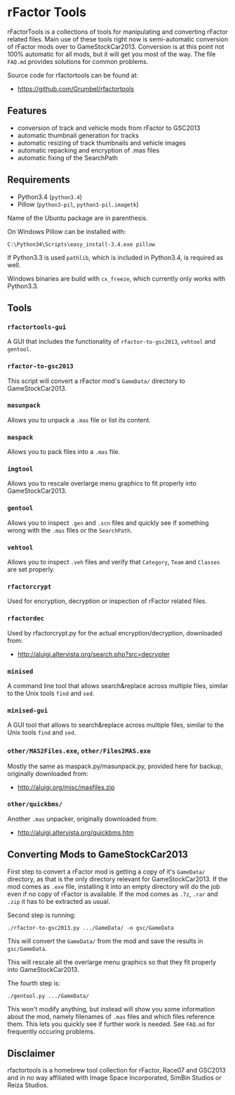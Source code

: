 rFactor Tools
=============

rFactorTools is a collections of tools for manipulating and converting
rFactor related files. Main use of these tools right now is
semi-automatic conversion of rFactor mods over to GameStockCar2013.
Conversion is at this point not 100% automatic for all mods, but it
will get you most of the way. The file `FAQ.md` provides solutions for
common problems.

Source code for rfactortools can be found at:

* https://github.com/Grumbel/rfactortools


Features
--------

* conversion of track and vehicle mods from rFactor to GSC2013
* automatic thumbnail generation for tracks
* automatic resizing of track thumbnails and vehicle images
* automatic repacking and encryption of .mas files
* automatic fixing of the SearchPath


Requirements
------------

* Python3.4 (`python3.4`)
* Pillow (`python3-pil`, `python3-pil.imagetk`)

Name of the Ubuntu package are in parenthesis.

On Windows Pillow can be installed with:

    C:\Python34\Scripts\easy_install-3.4.exe pillow

If Python3.3 is used `pathlib`, which is included in Python3.4, is required as well.

Windows binaries are build with `cx_freeze`, which currently only works with Python3.3.


Tools
-----

### `rfactortools-gui`

A GUI that includes the functionality of `rfactor-to-gsc2013`, `vehtool` and `gentool`.

### `rfactor-to-gsc2013`

This script will convert a rFactor mod's `GameData/` directory to GameStockCar2013.

### `masunpack`

Allows you to unpack a `.mas` file or list its content.

### `maspack`

Allows you to pack files into a `.mas` file.

### `imgtool`

Allows you to rescale overlarge menu graphics to fit properly into GameStockCar2013.

### `gentool`

Allows you to inspect `.gen` and `.scn` files and quickly see if
something wrong with the `.mas` files or the `SearchPath`.

### `vehtool`

Allows you to inspect `.veh` files and verify that `Category`, `Team`
and `Classes` are set properly.

### `rfactorcrypt`

Used for encryption, decryption or inspection of rFactor related files.

### `rfactordec`

Used by rfactorcrypt.py for the actual encryption/decryption, downloaded from:

* http://aluigi.altervista.org/search.php?src=decrypter

### `minised`

A command line tool that allows search&replace across multiple files,
similar to the Unix tools `find` and `sed`.

### `minised-gui`

A GUI tool that allows to search&replace across multiple files,
similar to the Unix tools `find` and `sed`.

### `other/MAS2Files.exe`, `other/Files2MAS.exe`

Mostly the same as maspack.py/masunpack.py, provided here for backup, originally downloaded from:

* http://aluigi.org/misc/masfiles.zip

### `other/quickbms/`

Another `.mas` unpacker, originally downloaded from:

* http://aluigi.altervista.org/quickbms.htm


Converting Mods to GameStockCar2013
-----------------------------------

First step to convert a rFactor mod is getting a copy of it's
`GameData/` directory, as that is the only directory relevant for
GameStockCar2013. If the mod comes as `.exe` file, installing it into
an empty directory will do the job even if no copy of rFactor is
available. If the mod comes as `.7z`, `.rar` and `.zip` it has to be
extracted as usual.

Second step is running:

    ./rfactor-to-gsc2013.py .../GameData/ -o gsc/GameData

This will convert the `GameData/` from the mod and save the results in
`gsc/GameData`.

This will rescale all the overlarge menu graphics so that they fit
properly into GameStockCar2013.

The fourth step is:

    ./gentool.py .../GameData/

This won't modify anything, but instead will show you some information
about the mod, namely filenames of `.mas` files and which files
reference them. This lets you quickly see if further work is needed.
See `FAQ.md` for frequently occuring problems.


Disclaimer
----------

rfactortools is a homebrew tool collection for rFactor, Race07 and
GSC2013 and in no way affiliated with Image Space Incorporated, SimBin
Studios or Reiza Studios.
